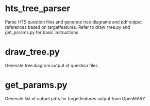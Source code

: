 hts_tree_parser
===============

Parse HTS question files and generate tree diagrams and pdf output references based on targetfeatures.  Refer to draw_tree.py and get_params.py for basic instructions

draw_tree.py
============
Generate tree diagram output of question files

get_params.py
=============
Generate list of output pdfs for targetfeatures output from OpenMARY
